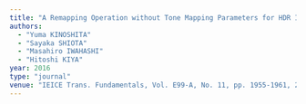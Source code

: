 ```yaml
---
title: "A Remapping Operation without Tone Mapping Parameters for HDR Images"
authors:
  - "Yuma KINOSHITA"
  - "Sayaka SHIOTA"
  - "Masahiro IWAHASHI"
  - "Hitoshi KIYA"
year: 2016
type: "journal"
venue: "IEICE Trans. Fundamentals, Vol. E99-A, No. 11, pp. 1955-1961, 2016-11-01."
---
```

